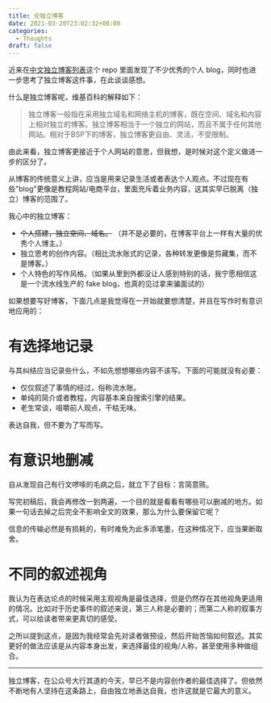 ```yaml
---
title: 论独立博客
date: 2021-03-20T23:02:32+08:00
categories:
  - Thoughts
draft: false
---
```


近来在[中文独立博客列表](https://github.com/timqian/chinese-independent-blogs)这个 repo 里面发现了不少优秀的个人 blog，同时也进一步思考了独立博客这件事，在此谈谈感想。

什么是独立博客呢，维基百科的解释如下：

> 独立博客一般指在采用独立域名和网络主机的博客，既在空间、域名和内容上相对独立的博客。独立博客相当于一个独立的网站，而且不属于任何其他网站。相对于BSP下的博客，独立博客更自由、灵活，不受限制。

由此来看，独立博客更接近于个人网站的意思，但我想，是时候对这个定义做进一步的区分了。

从博客的传统意义上讲，应当是用来记录生活或者表达个人观点。不过现在有些"blog"更像是教程网站/电商平台，里面充斥着业务内容，这其实早已脱离（独立）博客的范围了。

我心中的独立博客：

- ~~个人搭建，独立空间、域名。~~ （并不是必要的，在博客平台上一样有大量的优秀个人博主。）
- 独立思考的创作内容。（相比流水账式的记录，各种转发更像是剪藏集，而不是博客。）
- 个人特色的写作风格。（如果从里到外都没让人感到特别的话，我宁愿相信这是一个流水线生产的 fake blog，也真的见过拿来骗面试的）

如果想要写好博客，下面几点是我觉得在一开始就要想清楚，并且在写作时有意识地应用的：

# 有选择地记录

与其纠结应当记录些什么，不如先想想哪些内容不该写。下面的可能就没有必要：

- 仅仅叙述了事情的经过，俗称流水账。
- 单纯的简介或者教程，内容基本来自搜索引擎的结果。
- 老生常谈，咀嚼前人观点，干枯无味。

表达自我，但不要为了写而写。

# 有意识地删减

自从发现自己有行文啰嗦的毛病之后，就立下了目标：言简意赅。

写完初稿后，我会再修改一到两遍，一个目的就是看看有哪些可以删减的地方。如果一句话去掉之后完全不影响全文的效果，那么为什么要保留它呢？

信息的传输必然是有损耗的，有时难免为此多添笔墨，在这种情况下，应当果断取舍。

# 不同的叙述视角
我认为在表达论点的时候采用主观视角是最佳选择，但是仍然存在其他视角更适用的情况。比如对于历史事件的叙述来说，第三人称是必要的；而第二人称的叙事方式，可以给读者带来更真切的感受。

之所以提到这点，是因为我经常会先对读者做预设，然后开始苦恼如何叙述。其实更好的做法应该是从内容本身出发，来选择最佳的视角/人称，甚至使用多种做组合。

---

独立博客，在公众号大行其道的今天，早已不是内容创作者的最佳选择了。但依然不断地有人坚持在这条路上，自由独立地表达自我，也许这就是它最大的意义。

